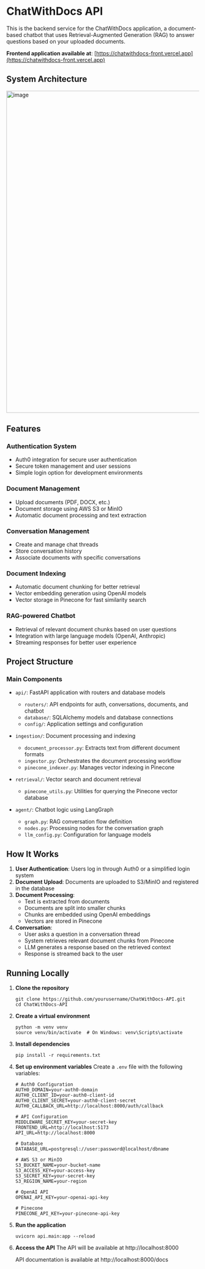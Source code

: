 # ChatWithDocs API

This is the backend service for the ChatWithDocs application, a document-based chatbot that uses Retrieval-Augmented Generation (RAG) to answer questions based on your uploaded documents.

**Frontend application available at**: [https://chatwithdocs-front.vercel.app](https://chatwithdocs-front.vercel.app)

## System Architecture

<img width="838" alt="image" src="https://github.com/user-attachments/assets/8c782113-9cb9-4326-aa04-c89f424ae340" />

## Features

### Authentication System
- Auth0 integration for secure user authentication
- Secure token management and user sessions
- Simple login option for development environments

### Document Management
- Upload documents (PDF, DOCX, etc.)
- Document storage using AWS S3 or MinIO
- Automatic document processing and text extraction

### Conversation Management
- Create and manage chat threads
- Store conversation history
- Associate documents with specific conversations

### Document Indexing
- Automatic document chunking for better retrieval
- Vector embedding generation using OpenAI models
- Vector storage in Pinecone for fast similarity search

### RAG-powered Chatbot
- Retrieval of relevant document chunks based on user questions
- Integration with large language models (OpenAI, Anthropic)
- Streaming responses for better user experience

## Project Structure

### Main Components

- `api/`: FastAPI application with routers and database models
  - `routers/`: API endpoints for auth, conversations, documents, and chatbot
  - `database/`: SQLAlchemy models and database connections
  - `config/`: Application settings and configuration

- `ingestion/`: Document processing and indexing
  - `document_processor.py`: Extracts text from different document formats
  - `ingestor.py`: Orchestrates the document processing workflow
  - `pinecone_indexer.py`: Manages vector indexing in Pinecone

- `retrieval/`: Vector search and document retrieval
  - `pinecone_utils.py`: Utilities for querying the Pinecone vector database

- `agent/`: Chatbot logic using LangGraph
  - `graph.py`: RAG conversation flow definition
  - `nodes.py`: Processing nodes for the conversation graph
  - `llm_config.py`: Configuration for language models

## How It Works

1. **User Authentication**: Users log in through Auth0 or a simplified login system
2. **Document Upload**: Documents are uploaded to S3/MinIO and registered in the database
3. **Document Processing**: 
   - Text is extracted from documents
   - Documents are split into smaller chunks
   - Chunks are embedded using OpenAI embeddings
   - Vectors are stored in Pinecone
4. **Conversation**: 
   - User asks a question in a conversation thread
   - System retrieves relevant document chunks from Pinecone
   - LLM generates a response based on the retrieved context
   - Response is streamed back to the user

## Running Locally

1. **Clone the repository**
   ```
   git clone https://github.com/yourusername/ChatWithDocs-API.git
   cd ChatWithDocs-API
   ```

2. **Create a virtual environment**
   ```
   python -m venv venv
   source venv/bin/activate  # On Windows: venv\Scripts\activate
   ```

3. **Install dependencies**
   ```
   pip install -r requirements.txt
   ```

4. **Set up environment variables**
   Create a `.env` file with the following variables:
   ```
   # Auth0 Configuration
   AUTH0_DOMAIN=your-auth0-domain
   AUTH0_CLIENT_ID=your-auth0-client-id
   AUTH0_CLIENT_SECRET=your-auth0-client-secret
   AUTH0_CALLBACK_URL=http://localhost:8000/auth/callback

   # API Configuration
   MIDDLEWARE_SECRET_KEY=your-secret-key
   FRONTEND_URL=http://localhost:5173
   API_URL=http://localhost:8000

   # Database
   DATABASE_URL=postgresql://user:password@localhost/dbname

   # AWS S3 or MinIO
   S3_BUCKET_NAME=your-bucket-name
   S3_ACCESS_KEY=your-access-key
   S3_SECRET_KEY=your-secret-key
   S3_REGION_NAME=your-region

   # OpenAI API
   OPENAI_API_KEY=your-openai-api-key

   # Pinecone
   PINECONE_API_KEY=your-pinecone-api-key
   ```

5. **Run the application**
   ```
   uvicorn api.main:app --reload
   ```

6. **Access the API**
   The API will be available at http://localhost:8000
   
   API documentation is available at http://localhost:8000/docs
